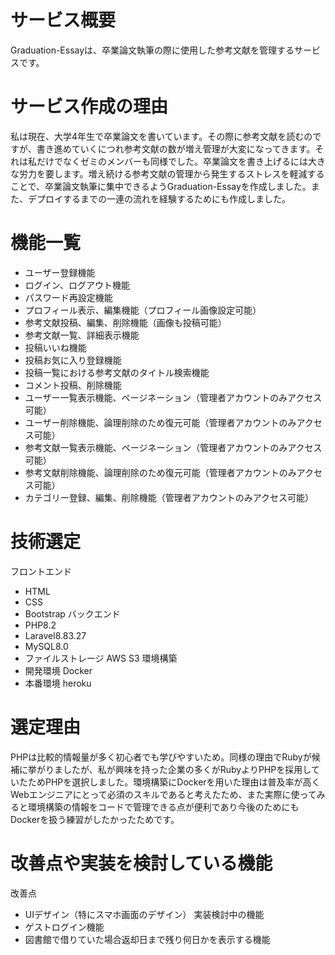 # サービス概要
Graduation-Essayは、卒業論文執筆の際に使用した参考文献を管理するサービスです。
# サービス作成の理由
私は現在、大学4年生で卒業論文を書いています。その際に参考文献を読むのですが、書き進めていくにつれ参考文献の数が増え管理が大変になってきます。それは私だけでなくゼミのメンバーも同様でした。卒業論文を書き上げるには大きな労力を要します。増え続ける参考文献の管理から発生するストレスを軽減することで、卒業論文執筆に集中できるようGraduation-Essayを作成しました。また、デプロイするまでの一連の流れを経験するためにも作成しました。
# 機能一覧
- ユーザー登録機能
- ログイン、ログアウト機能
- パスワード再設定機能
- プロフィール表示、編集機能（プロフィール画像設定可能）
- 参考文献投稿、編集、削除機能（画像も投稿可能）
- 参考文献一覧、詳細表示機能
- 投稿いいね機能
- 投稿お気に入り登録機能
- 投稿一覧における参考文献のタイトル検索機能
- コメント投稿、削除機能
- ユーザー一覧表示機能、ページネーション（管理者アカウントのみアクセス可能）
- ユーザー削除機能、論理削除のため復元可能（管理者アカウントのみアクセス可能）
- 参考文献一覧表示機能、ページネーション（管理者アカウントのみアクセス可能）
- 参考文献削除機能、論理削除のため復元可能（管理者アカウントのみアクセス可能）
- カテゴリー登録、編集、削除機能（管理者アカウントのみアクセス可能）
# 技術選定
フロントエンド
- HTML
- CSS
- Bootstrap
バックエンド
- PHP8.2
- Laravel8.83.27
- MySQL8.0
- ファイルストレージ AWS S3
環境構築
- 開発環境 Docker
- 本番環境 heroku
# 選定理由
PHPは比較的情報量が多く初心者でも学びやすいため。同様の理由でRubyが候補に挙がりましたが、私が興味を持った企業の多くがRubyよりPHPを採用していたためPHPを選択しました。環境構築にDockerを用いた理由は普及率が高くWebエンジニアにとって必須のスキルであると考えたため、また実際に使ってみると環境構築の情報をコードで管理できる点が便利であり今後のためにもDockerを扱う練習がしたかったためです。
# 改善点や実装を検討している機能
改善点
- UIデザイン（特にスマホ画面のデザイン）
実装検討中の機能
- ゲストログイン機能
- 図書館で借りていた場合返却日まで残り何日かを表示する機能
